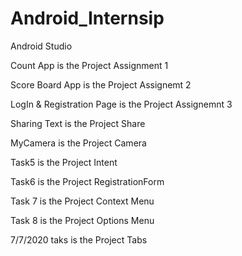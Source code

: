 # Android_Internsip
Android  Studio 

Count App is the Project Assignment 1

Score Board App is the Project Assignemt 2

LogIn & Registration Page is the Project Assignemnt 3

Sharing Text is the Project Share

MyCamera is the Project Camera

Task5 is the Project Intent

Task6 is the Project RegistrationForm

Task 7 is the Project Context Menu

Task 8 is the Project Options Menu

7/7/2020 taks is the Project Tabs
